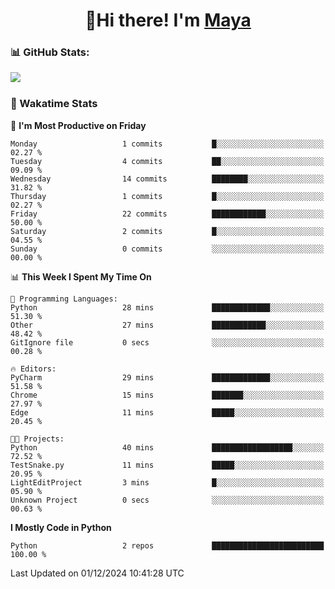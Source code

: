  <h1 align="center">👋Hi there! I'm <a href="https://liumyblog.cn">Maya</a></h1>

### 📊 GitHub Stats:
<p href="https://github.com/anuraghazra/github-readme-stats">
<img align="left" src="https://github-readme-stats.vercel.app/api?username=liumy-lay&show_icons=true&title_color=ffffff&icon_color=ffffff&text_color=ffffff&bg_color=D80835&hide_title=true" />
</p>
<br clear="left"/>

### 🚀 Wakatime Stats
<!--START_SECTION:waka-->
📅 **I'm Most Productive on Friday** 

```text
Monday                   1 commits           █░░░░░░░░░░░░░░░░░░░░░░░░   02.27 % 
Tuesday                  4 commits           ██░░░░░░░░░░░░░░░░░░░░░░░   09.09 % 
Wednesday                14 commits          ████████░░░░░░░░░░░░░░░░░   31.82 % 
Thursday                 1 commits           █░░░░░░░░░░░░░░░░░░░░░░░░   02.27 % 
Friday                   22 commits          ████████████░░░░░░░░░░░░░   50.00 % 
Saturday                 2 commits           █░░░░░░░░░░░░░░░░░░░░░░░░   04.55 % 
Sunday                   0 commits           ░░░░░░░░░░░░░░░░░░░░░░░░░   00.00 % 
```


📊 **This Week I Spent My Time On** 

```text
💬 Programming Languages: 
Python                   28 mins             █████████████░░░░░░░░░░░░   51.30 % 
Other                    27 mins             ████████████░░░░░░░░░░░░░   48.42 % 
GitIgnore file           0 secs              ░░░░░░░░░░░░░░░░░░░░░░░░░   00.28 % 

🔥 Editors: 
PyCharm                  29 mins             █████████████░░░░░░░░░░░░   51.58 % 
Chrome                   15 mins             ███████░░░░░░░░░░░░░░░░░░   27.97 % 
Edge                     11 mins             █████░░░░░░░░░░░░░░░░░░░░   20.45 % 

🐱‍💻 Projects: 
Python                   40 mins             ██████████████████░░░░░░░   72.52 % 
TestSnake.py             11 mins             █████░░░░░░░░░░░░░░░░░░░░   20.95 % 
LightEditProject         3 mins              █░░░░░░░░░░░░░░░░░░░░░░░░   05.90 % 
Unknown Project          0 secs              ░░░░░░░░░░░░░░░░░░░░░░░░░   00.63 % 
```

**I Mostly Code in Python** 

```text
Python                   2 repos             █████████████████████████   100.00 % 
```




 Last Updated on 01/12/2024 10:41:28 UTC
<!--END_SECTION:waka-->
